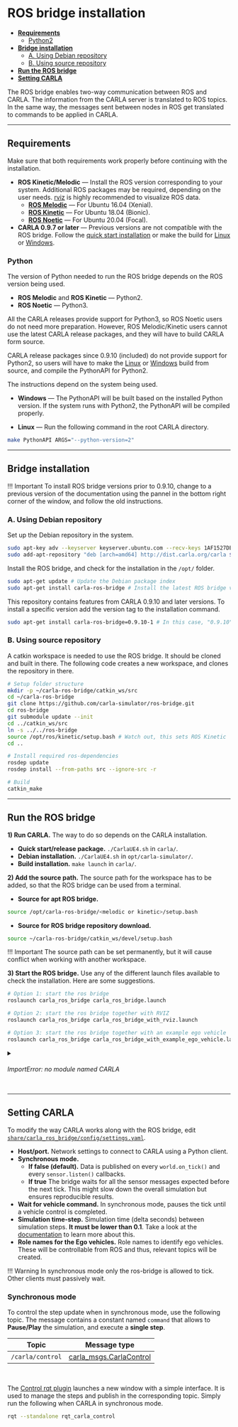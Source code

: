 # ROS bridge installation

*   [__Requirements__](#requirements)  
	*   [Python2](#python2)  
*   [__Bridge installation__](#bridge-installation)  
	*   [A. Using Debian repository](#a-using-debian-repository)  
	*   [B. Using source repository](#b-using-source-repository)  
*   [__Run the ROS bridge__](#run-the-ros-bridge)  
*   [__Setting CARLA__](#setting-carla)  
 
The ROS bridge enables two-way communication between ROS and CARLA. The information from the CARLA server is translated to ROS topics. In the same way, the messages sent between nodes in ROS get translated to commands to be applied in CARLA.

---
## Requirements

Make sure that both requirements work properly before continuing with the installation.  

*  __ROS Kinetic/Melodic__ — Install the ROS version corresponding to your system. Additional ROS packages may be required, depending on the user needs. [rviz](http://wiki.ros.org/rviz) is highly recommended to visualize ROS data.  
	*   [__ROS Melodic__](http://wiki.ros.org/melodic/Installation/Ubuntu) — For Ubuntu 16.04 (Xenial).  
	*   [__ROS Kinetic__](http://wiki.ros.org/kinetic/Installation) — For Ubuntu 18.04 (Bionic).  
	*   [__ROS Noetic__](http://wiki.ros.org/noetic#Installation) — For Ubuntu 20.04 (Focal).
*  __CARLA 0.9.7 or later__ — Previous versions are not compatible with the ROS bridge. Follow the [quick start installation](start_quickstart.md) or make the build for [Linux](build_linux.md) or [Windows](build_windows.md).

### Python

The version of Python needed to run the ROS bridge depends on the ROS version being used.  

*   __ROS Melodic__ and __ROS Kinetic__ — Python2.  
*   __ROS Noetic__ — Python3.  

All the CARLA releases provide support for Python3, so ROS Noetic users do not need more preparation. However, ROS Melodic/Kinetic users cannot use the latest CARLA release packages, and they will have to build CARLA form source.  

CARLA release packages since 0.9.10 (included) do not provide support for Python2, so users will have to make the [Linux](build_linux.md) or [Windows](build_windows.md) build from source, and compile the PythonAPI for Python2.  

The instructions depend on the system being used.  

*   __Windows__ — The PythonAPI will be built based on the installed Python version. If the system runs with Python2, the PythonAPI will be compiled properly.  

*   __Linux__  — Run the following command in the root CARLA directory.

```sh
make PythonAPI ARGS="--python-version=2"
```

---
## Bridge installation 

!!! Important
    To install ROS bridge versions prior to 0.9.10, change to a previous version of the documentation using the pannel in the bottom right corner of the window, and follow the old instructions.  

### A. Using Debian repository

Set up the Debian repository in the system.
```sh
sudo apt-key adv --keyserver keyserver.ubuntu.com --recv-keys 1AF1527DE64CB8D9
sudo add-apt-repository "deb [arch=amd64] http://dist.carla.org/carla $(lsb_release -sc) main"
```
Install the ROS bridge, and check for the installation in the `/opt/` folder.
```sh
sudo apt-get update # Update the Debian package index
sudo apt-get install carla-ros-bridge # Install the latest ROS bridge version, or update the current installation
```

This repository contains features from CARLA 0.9.10 and later versions. To install a specific version add the version tag to the installation command.  
```sh
sudo apt-get install carla-ros-bridge=0.9.10-1 # In this case, "0.9.10" refers to the ROS bridge version, and "1" to the Debian revision  
```

### B. Using source repository

A catkin workspace is needed to use the ROS bridge. It should be cloned and built in there. The following code creates a new workspace, and clones the repository in there.  

```sh
# Setup folder structure
mkdir -p ~/carla-ros-bridge/catkin_ws/src
cd ~/carla-ros-bridge
git clone https://github.com/carla-simulator/ros-bridge.git
cd ros-bridge
git submodule update --init
cd ../catkin_ws/src
ln -s ../../ros-bridge
source /opt/ros/kinetic/setup.bash # Watch out, this sets ROS Kinetic 
cd ..

# Install required ros-dependencies
rosdep update
rosdep install --from-paths src --ignore-src -r

# Build
catkin_make
```

---
## Run the ROS bridge

__1) Run CARLA.__ The way to do so depends on the CARLA installation.

*  __Quick start/release package.__ `./CarlaUE4.sh` in `carla/`. 
*  __Debian installation.__ `./CarlaUE4.sh` in `opt/carla-simulator/`. 
*  __Build installation.__ `make launch` in `carla/`. 

__2) Add the source path.__ The source path for the workspace has to be added, so that the ROS bridge can be used from a terminal.  

*  __Source for apt ROS bridge.__
```sh
source /opt/carla-ros-bridge/<melodic or kinetic>/setup.bash
```

*  __Source for ROS bridge repository download.__
```sh
source ~/carla-ros-bridge/catkin_ws/devel/setup.bash
```

!!! Important
    The source path can be set permanently, but it will cause conflict when working with another workspace.  

__3) Start the ROS bridge.__ Use any of the different launch files available to check the installation. Here are some suggestions.  

```sh
# Option 1: start the ros bridge
roslaunch carla_ros_bridge carla_ros_bridge.launch

# Option 2: start the ros bridge together with RVIZ
roslaunch carla_ros_bridge carla_ros_bridge_with_rviz.launch

# Option 3: start the ros bridge together with an example ego vehicle
roslaunch carla_ros_bridge carla_ros_bridge_with_example_ego_vehicle.launch
```

<details>
   <summary>
    <h6>ImportError: no module named CARLA</h6>
   </summary>

The path to CARLA Python is missing. The apt installation does this automatically, but it may be missing for other installations. Execute the following command with the complete path to the <i>.egg</i> file (included). Use the one supported by the Python version installed.
<br><br>
<i><small><b>Note: </b>.egg files may be either in `/PythonAPI/` or `/PythonAPI/dist/` depending on the CARLA installation.</small></i>  

```sh
    export PYTHONPATH=$PYTHONPATH:<path/to/carla/>/PythonAPI/<your_egg_file>
```

Import CARLA from Python and wait for a sucess message to check the installation.
```sh
python3 -c 'import carla;print("Success")'
```
</details>

---
## Setting CARLA

To modify the way CARLA works along with the ROS bridge, edit [`share/carla_ros_bridge/config/settings.yaml`](https://github.com/carla-simulator/ros-bridge/blob/master/carla_ros_bridge/config/settings.yaml).

*  __Host/port.__ Network settings to connect to CARLA using a Python client.  
*  __Synchronous mode.__ 
	*  __If false (default).__ Data is published on every `world.on_tick()` and every `sensor.listen()` callbacks.  
	*  __If true__ The bridge waits for all the sensor messages expected before the next tick. This might slow down the overall simulation but ensures reproducible results.  
*  __Wait for vehicle command.__ In synchronous mode, pauses the tick until a vehicle control is completed. 
*  __Simulation time-step.__ Simulation time (delta seconds) between simulation steps. __It must be lower than 0.1__. Take a look at the [documentation](adv_synchrony_timestep.md) to learn more about this.  
*  __Role names for the Ego vehicles.__ Role names to identify ego vehicles. These will be controllable from ROS and thus, relevant topics will be created.  

!!! Warning
    In synchronous mode only the ros-bridge is allowed to tick. Other clients must passively wait.

### Synchronous mode

To control the step update when in synchronous mode, use the following topic. The message contains a constant named `command` that allows to __Pause/Play__ the simulation, and execute a __single step__.  

<table class ="defTable">
<thead>
<th>Topic</th>
<th>Message type</th>
</thead>
<tbody>
<td><code>/carla/control</code> </td>
<td><a href="../ros_msgs#carlacontrolmsg">carla_msgs.CarlaControl</a></td>
</tbody>
</table>
<br>

The [Control rqt plugin](https://github.com/carla-simulator/ros-bridge/blob/master/rqt_carla_control/README.md) launches a new window with a simple interface. It is used to manage the steps and publish in the corresponding topic. Simply run the following when CARLA in synchronous mode.  
```sh
rqt --standalone rqt_carla_control
```
